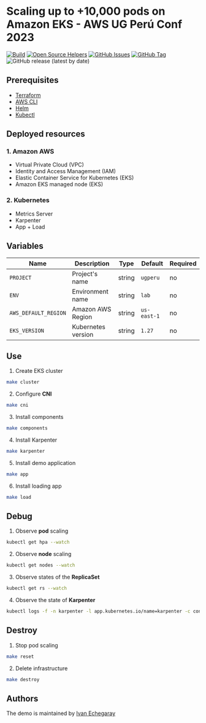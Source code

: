 # Scaling up to +10,000 pods on Amazon EKS - AWS UG Perú Conf 2023

[![Build](https://github.com/punkerside/ugperu-demo/actions/workflows/main.yml/badge.svg?branch=main)](https://github.com/punkerside/ugperu-demo/actions/workflows/main.yml)
[![Open Source Helpers](https://www.codetriage.com/punkerside/ugperu-demo/badges/users.svg)](https://www.codetriage.com/punkerside/ugperu-demo)
[![GitHub Issues](https://img.shields.io/github/issues/punkerside/ugperu-demo.svg)](https://github.com/punkerside/ugperu-demo/issues)
[![GitHub Tag](https://img.shields.io/github/tag-date/punkerside/ugperu-demo.svg?style=plastic)](https://github.com/punkerside/ugperu-demo/tags/)
![GitHub release (latest by date)](https://img.shields.io/github/v/release/punkerside/ugperu-demo)

## **Prerequisites**

* [Terraform](https://www.terraform.io/downloads.html)
* [AWS CLI](https://docs.aws.amazon.com/cli/latest/userguide/cli-chap-install.html)
* [Helm](https://helm.sh/docs/intro/install/)
* [Kubectl](https://kubernetes.io/es/docs/tasks/tools/install-kubectl/#instalar-kubectl)

## **Deployed resources**

### **1. Amazon AWS**

* Virtual Private Cloud (VPC)
* Identity and Access Management (IAM)
* Elastic Container Service for Kubernetes (EKS)
* Amazon EKS managed node (EKS)

### **2. Kubernetes**

* Metrics Server
* Karpenter
* App + Load

## **Variables**

| Name | Description | Type | Default | Required |
|------|-------------|------|---------|----------|
| `PROJECT` | Project's name | string | `ugperu` | no |
| `ENV` | Environment name | string | `lab` | no |
| `AWS_DEFAULT_REGION` | Amazon AWS Region | string | `us-east-1` | no |
| `EKS_VERSION` | Kubernetes version | string | `1.27` | no |

## **Use**

1. Create EKS cluster

```bash
make cluster
```

2. Configure **CNI**

```bash
make cni
```

3. Install components

```bash
make components
```

4. Install Karpenter

```bash
make karpenter
```

5. Install demo application

```bash
make app
```

6. Install loading app

```bash
make load
```

## **Debug**

1. Observe **pod** scaling

```bash
kubectl get hpa --watch
```

2. Observe **node** scaling

```bash
kubectl get nodes --watch
```

3. Observe states of the **ReplicaSet**

```bash
kubectl get rs --watch
```

4. Observe the state of **Karpenter**

```bash
kubectl logs -f -n karpenter -l app.kubernetes.io/name=karpenter -c controller
```

## **Destroy**

1. Stop pod scaling

```bash
make reset
```

2. Delete infrastructure

```bash
make destroy
```

## Authors

The demo is maintained by [Ivan Echegaray](https://github.com/punkerside)